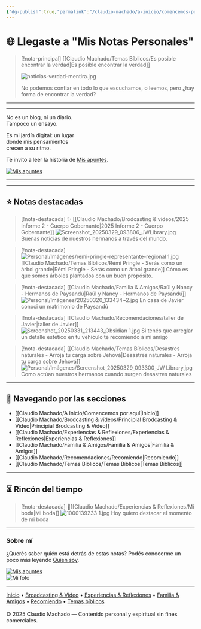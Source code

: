 ```yaml
---
{"dg-publish":true,"permalink":"/claudio-machado/a-inicio/comencemos-por-aqui/","title":"Página principal","tags":["home","inicio","gardenEntry"]}
---
```



# 🌐 Llegaste a "Mis Notas Personales" 

> [!nota-principal] [[Claudio Machado/Temas Bíblicos/Es posible encontrar la verdad\|Es posible encontrar la verdad]]
> 
>  ![noticias-verdad-mentira.jpg](/img/user/Personal/Im%C3%A1genes/noticias-verdad-mentira.jpg)
>  
>  No podemos confiar en todo lo que escuchamos, o leemos, pero ¿hay forma de encontrar la verdad? 

---
<hr>
<div class="bienvenida">
<p>No es un blog, ni un diario.<br>
Tampoco un ensayo.</p>

<p>Es mi jardín digital: un lugar<br>
donde mis pensamientos<br>
crecen a su ritmo.</p>

<p>Te invito a leer la historia de <a href="https://mis-apuntes-psi.vercel.app/claudio-machado/a-inicio/mis-apuntes/" target="_blank">Mis apuntes</a>.</p>
<a href="https://mis-apuntes-psi.vercel.app/claudio-machado/a-inicio/mis-apuntes/" target="_blank"> <img src="https://mis-apuntes-psi.vercel.app/img/optimized/X-md_vGQfb-500.webp" alt="Mis apuntes" class="imagen-enlace">
  </a>
</div>
<hr>

---

## ⭐ Notas destacadas


> [!nota-destacada] ✨ [[Claudio Machado/Brodcasting & vídeos/2025 Informe 2 - Cuerpo Gobernante\|2025 Informe 2 - Cuerpo Gobernante]] 
> ![Screenshot_20250329_093806_JWLibrary.jpg](/img/user/Personal/Im%C3%A1genes/Screenshot_20250329_093806_JWLibrary.jpg)
> Buenas noticias de nuestros hermanos a través del mundo.

>[!nota-destacada] ![Personal/Imágenes/remi-pringle-representante-regional 1.jpg](/img/user/Personal/Im%C3%A1genes/remi-pringle-representante-regional%201.jpg)
>[[Claudio Machado/Temas Bíblicos/Rémi Pringle - Serás como un árbol grande\|Rémi Pringle - Serás como un árbol grande]]
>Cómo es que somos árboles plantados con un buen propósito.


> [!nota-destacada] [[Claudio Machado/Familia & Amigos/Raúl y Nancy - Hermanos de Paysandú\|Raúl y Nancy - Hermanos de Paysandú]]
> ![Personal/Imágenes/20250320_133434~2.jpg](/img/user/Personal/Im%C3%A1genes/20250320_133434~2.jpg)
> En casa de Javier conoci un matrimonio de Paysandú 


> [!nota-destacada] [[Claudio Machado/Recomendaciones/taller de Javier\|taller de Javier]]
> ![Screenshot_20250331_213443_Obsidian 1.jpg](/img/user/Personal/Im%C3%A1genes/Screenshot_20250331_213443_Obsidian%201.jpg) 
> Si tenés que arreglar un detalle estético en tu vehículo te recomiendo a mi amigo 



> [!nota-destacada] [[Claudio Machado/Temas Bíblicos/Desastres naturales - Arroja tu carga sobre Jehová\|Desastres naturales - Arroja tu carga sobre Jehová]]
> ![Personal/Imágenes/Screenshot_20250329_093300_JW Library.jpg](/img/user/Personal/Im%C3%A1genes/Screenshot_20250329_093300_JW%20Library.jpg) 
>Como actúan nuestros hermanos cuando surgen desastres naturales 


---

## 📂 Navegando por las secciones

- [[Claudio Machado/A Inicio/Comencemos por aquí\|Inicio]]
- [[Claudio Machado/Brodcasting & vídeos/Principial Brodcasting & Video\|Principial Brodcasting & Video]]
- [[Claudio Machado/Experiencias & Reflexiones/Experiencias & Reflexiones\|Experiencias & Reflexiones]]
- [[Claudio Machado/Familia & Amigos/Familia & Amigos\|Familia & Amigos]]
- [[Claudio Machado/Recomendaciones/Recomiendo\|Recomiendo]]
- [[Claudio Machado/Temas Bíblicos/Temas Bíblicos\|Temas Bíblicos]]

---

## ⏳ Rincón del tiempo

> [!nota-destacada] 💍[[Claudio Machado/Experiencias & Reflexiones/Mi boda\|Mi boda]]
> ![1000139233 1.jpg](/img/user/Personal/Im%C3%A1genes/1000139233%201.jpg)
> Hoy quiero destacar el momento de mi boda 

---


<div class="bienvenida">
  <h3>Sobre mí</h3>
  <p>¿Querés saber quién está detrás de estas notas? Podés conocerme un poco más leyendo <a href="https://mis-apuntes-psi.vercel.app/claudio-machado/a-inicio/quien-soy/">Quien soy</a>.</p>
  <a href="https://mis-apuntes-psi.vercel.app/claudio-machado/a-inicio/quien-soy/" target="_blank"> <img src="https://mis-apuntes-psi.vercel.app/img/optimized/SwM5NH69Vp-500.webp" alt="Mis apuntes" class="imagen-enlace">
  </a>
</div>
<div class="avatar-bloque">
  <img src="/img/user/quien-soy.png" alt="Mi foto" class="avatar">
</div>

---


<div class="pie-simple">
  <a href="https://mis-apuntes-psi.vercel.app/">Inicio</a> •
  <a href="https://mis-apuntes-psi.vercel.app/claudio-machado/brodcasting-and-videos/principial-brodcasting-and-video/">Broadcasting & Video</a> •
  <a href="https://mis-apuntes-psi.vercel.app/claudio-machado/experiencias-and-reflexiones/experiencias-and-reflexiones/">Experiencias & Reflexiones</a> •
  <a href="https://mis-apuntes-psi.vercel.app/claudio-machado/familia-and-amigos/familia-and-amigos/">Familia & Amigos</a> •
  <a href="https://mis-apuntes-psi.vercel.app/claudio-machado/recomendaciones/recomiendo/">Recomiendo</a> •
  <a href="https://mis-apuntes-psi.vercel.app/claudio-machado/temas-biblicos/temas-biblicos/">Temas bíblicos</a>
  <br><br>
  <span class="legal">© 2025 Claudio Machado — Contenido personal y espiritual sin fines comerciales.</span>
</div>

 